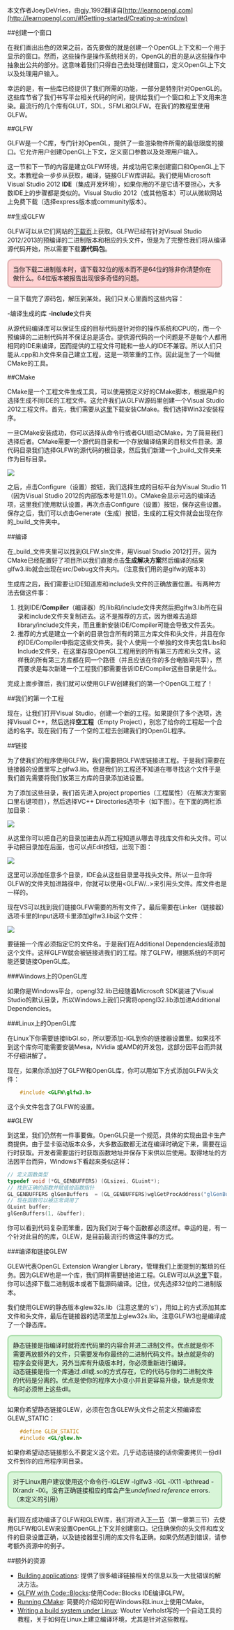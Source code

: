 本文作者JoeyDeVries，由gjy_1992翻译自[http://learnopengl.com](http://learnopengl.com/#!Getting-started/Creating-a-window)

##创建一个窗口

在我们画出出色的效果之前，首先要做的就是创建一个OpenGL上下文和一个用于显示的窗口。然而，这些操作是操作系统相关的，OpenGL的目的是从这些操作中抽象出公共的部分。这意味着我们只得自己去处理创建窗口，定义OpenGL上下文以及处理用户输入。

幸运的是，有一些库已经提供了我们所需的功能，一部分是特别针对OpenGL的。这些库节省了我们书写平台相关代码的时间，提供给我们一个窗口和上下文用来渲染。最流行的几个库有GLUT，SDL，SFML和GLFW。在我们的教程里使用GLFW。

##GLFW

GLFW是一个C库，专门针对OpenGL，提供了一些渲染物件所需的最低限度的接口。它允许用户创建OpenGL上下文，定义窗口参数以及处理用户输入。

这一节和下一节的内容是建立GLFW环境，并成功用它来创建窗口和OpenGL上下文。本教程会一步步从获取，编译，链接GLFW库讲起。我们使用Microsoft Visual Studio 2012 **IDE**（集成开发环境），如果你用的不是它请不要担心，大多数IDE上的步骤都是类似的。Visual Studio 2012（或其他版本）可以从微软网站上免费下载（选择express版本或community版本）。

##生成GLFW

GLFW可以从它们网站的[下载页](http://www.glfw.org/download.html)上获取。GLFW已经有针对Visual Studio 2012/2013的预编译的二进制版本和相应的头文件，但是为了完整性我们将从编译源代码开始，所以需要下载**源代码包**。


<div style="border:solid #E1B3B3;border-radius:10px;background-color:#FFD2D2;margin:10px 10px 10px 0px;padding:10px">
当你下载二进制版本时，请下载32位的版本而不是64位的除非你清楚你在做什么。64位版本被报告出现很多奇怪的问题。
</div>


一旦下载完了源码包，解压到某处。我们只关心里面的这些内容：

-编译生成的库
-**include**文件夹

从源代码编译库可以保证生成的目标代码是针对你的操作系统和CPU的，而一个预编译的二进制代码并不保证总是适合。提供源代码的一个问题是不是每个人都用相同的IDE来编译，因而提供的工程文件可能和一些人的IDE不兼容。所以人们只能从.cpp和.h文件来自己建立工程，这是一项笨重的工作。因此诞生了一个叫做CMake的工具。

##CMake

CMake是一个工程文件生成工具，可以使用预定义好的CMake脚本，根据用户的选择生成不同IDE的工程文件。这允许我们从GLFW源码里创建一个Visual Studio 2012工程文件。首先，我们需要从[这里](http://www.cmake.org/cmake/resources/software.html)下载安装CMake。我们选择Win32安装程序。

一旦CMake安装成功，你可以选择从命令行或者GUI启动CMake，为了简易我们选择后者。CMake需要一个源代码目录和一个存放编译结果的目标文件目录。源代码目录我们选择GLFW的源代码的根目录，然后我们新建一个_build_文件夹来作为目标目录。

![](http://learnopengl.com/img/getting-started/cmake.png)

之后，点击Configure（设置）按钮，我们选择生成的目标平台为Visual Studio 11（因为Visual Studio 2012的内部版本号是11.0）。CMake会显示可选的编译选项，这里我们使用默认设置，再次点击Configure（设置）按钮，保存这些设置。保存之后，我们可以点击Generate（生成）按钮，生成的工程文件就会出现在你的_build_文件夹中。

##编译

在_build_文件夹里可以找到GLFW.sln文件，用Visual Studio 2012打开。因为CMake已经配置好了项目所以我们直接点击**生成解决方案**然后编译的结果glfw3.lib就会出现在src/Debug文件夹内。（注意我们用的是glfw的版本3）

生成库之后，我们需要让IDE知道库和include头文件的正确放置位置。有两种方法去做这件事：

1. 找到IDE/**Compiler**（编译器）的/lib和/include文件夹然后把glfw3.lib所在目录和include文件夹复制进去。这不是推荐的方式，因为很难去追踪library/include文件夹，而且重新安装IDE/Compiler可能会导致文件丢失。
2. 推荐的方式是建立一个新的目录包含所有的第三方库文件和头文件，并且在你的IDE/Compiler中指定这些文件夹。我个人使用一个单独的文件夹包含Libs和Include文件夹，在这里存放OpenGL工程用到的所有第三方库和头文件。这样我的所有第三方库都在同一个路径（并且应该在你的多台电脑间共享），然而要求是每次新建一个工程我们都需要告诉IDE/Compiler这些目录是什么。

完成上面步骤后，我们就可以使用GLFW创建我们的第一个OpenGL工程了！

##我们的第一个工程

现在，让我们打开Visual Studio，创建一个新的工程。如果提供了多个选项，选择Visual C++，然后选择**空工程**（Empty Project），别忘了给你的工程起一个合适的名字。现在我们有了一个空的工程去创建我们的OpenGL程序。

##链接

为了使我们的程序使用GLFW，我们需要把GLFW库链接进工程。于是我们需要在链接器的设置里写上glfw3.lib。但是我们的工程还不知道在哪寻找这个文件于是我们首先需要将我们放第三方库的目录添加进设置。

为了添加这些目录，我们首先进入project properties（工程属性）（在解决方案窗口里右键项目），然后选择VC++ Directories选项卡（如下图）。在下面的两栏添加目录：

![](http://learnopengl.com/img/getting-started/vc_directories.png)

从这里你可以把自己的目录加进去从而工程知道从哪去寻找库文件和头文件。可以手动把目录加在后面，也可以点Edit按钮，出现下图：

![](http://learnopengl.com/img/getting-started/include_directories.png)

这里可以添加任意多个目录，IDE会从这些目录里寻找头文件。所以一旦你将GLFW的文件夹加进路径中，你就可以使用<GLFW/..>来引用头文件。库文件也是一样的。

现在VS可以找到我们链接GLFW需要的所有文件了。最后需要在Linker（链接器）选项卡里的Input选项卡里添加glfw3.lib这个文件：

![](http://learnopengl.com/img/getting-started/linker_input.png)

要链接一个库必须指定它的文件名。于是我们在Additional Dependencies域添加这个文件。这样GLFW就会被链接进我们的工程。除了GLFW，根据系统的不同可能还要链接OpenGL库。

###Windows上的OpenGL库

如果你是Windows平台，opengl32.lib已经随着Microsoft SDK装进了Visual Studio的默认目录，所以Windows上我们只需将opengl32.lib添加进Additional Dependencies。

###Linux上的OpenGL库

在Linux下你需要链接libGl.so，所以要添加-lGL到你的链接器设置里。如果找不到这个库你可能需要安装Mesa，NVidia 或AMD的开发包，这部分因平台而异就不仔细讲解了。

现在，如果你添加好了GLFW和OpenGL库，你可以用如下方式添加GLFW头文件：

```c++
	#include <GLFW\glfw3.h>
```

这个头文件包含了GLFW的设置。

##GLEW

到这里，我们仍然有一件事要做。OpenGL只是一个规范，具体的实现由显卡生产商提供。由于显卡驱动版本众多，大多数函数都无法在编译时确定下来，需要在运行时获取。开发者需要运行时获取函数地址并保存下来供以后使用。取得地址的方法因平台而异，Windows下看起来类似这样：

```c++
// 定义函数类型
typedef void (*GL_GENBUFFERS) (GLsizei, GLuint*);
// 找到正确的函数并赋值给函数指针
GL_GENBUFFERS glGenBuffers  = (GL_GENBUFFERS)wglGetProcAddress("glGenBuffers");
// 现在函数可以被正常调用了
GLuint buffer;
glGenBuffers(1, &buffer);
```

你可以看到代码复杂而笨重，因为我们对于每个函数都必须这样。幸运的是，有一个针对此目的的库，GLEW，是目前最流行的做这件事的方式。

###编译和链接GLEW

GLEW代表OpenGL Extension Wrangler Library，管理我们上面提到的繁琐的任务。因为GLEW也是一个库，我们同样需要链接进工程。GLEW可以从[这里](http://glew.sourceforge.net/index.html)下载，你可以选择下载二进制版本或者下载源码编译。记住，优先选择32位的二进制版本。

我们使用GLEW的静态版本glew32s.lib（注意这里的's'），用如上的方式添加其库文件和头文件，最后在链接器的选项里加上glew32s.lib。注意GLFW3也是编译成了一个静态库。


<div style="border:solid #AFDFAF;border-radius:10px;background-color:#D8F5D8;margin:10px 10px 10px 0px;padding:10px">
静态链接是指编译时就将库代码里的内容合并进二进制文件。优点就是你不需要再放额外的文件，只需要发布你最终的二进制代码文件。缺点就是你的程序会变得更大，另外当库有升级版本时，你必须重新进行编译。
<br/>
动态链接是指一个库通过.dll或.so的方式存在，它的代码与你的二进制文件的代码是分离的。优点是使你的程序大小变小并且更容易升级，缺点是你发布时必须带上这些dll。
</div>


如果你希望静态链接GLEW，必须在包含GLEW头文件之前定义预编译宏GLEW\_STATIC：

```c++
	#define GLEW_STATIC
	#include <GL/glew.h>
```

如果你希望动态链接那么不要定义这个宏。几乎动态链接的话你需要拷贝一份dll文件到你的应用程序同目录。


<div style="border:solid #AFDFAF;border-radius:10px;background-color:#D8F5D8;margin:10px 10px 10px 0px;padding:10px">
对于Linux用户建议使用这个命令行-lGLEW -lglfw3 -lGL -lX11 -lpthread -lXrandr -lXi。没有正确链接相应的库会产生<i>undefined reference</i> errors.（未定义的引用）
</div>


我们现在成功编译了GLFW和GLEW库，我们将进入[下一节](http://www.learnopengl.com/#!Getting-Started/Hello-Window)（第一章第三节）去使用GLFW和GLEW来设置OpenGL上下文并创建窗口。记住确保你的头文件和库文件的目录设置正确，以及链接器里引用的库文件名正确。如果仍然遇到错误，请参考额外资源中的例子。

##额外的资源

- [Building applications](http://www.opengl-tutorial.org/miscellaneous/building-your-own-c-application/): 提供了很多编译链接相关的信息以及一大批错误的解决方法。
- [GLFW with Code::Blocks](http://wiki.codeblocks.org/index.php?title=Using_GLFW_with_Code::Blocks):使用Code::Blocks IDE编译GLFW。
- [Running CMake](http://www.cmake.org/runningcmake/): 简要的介绍如何在Windows和Linux上使用CMake。
- [Writing a build system under Linux](http://learnopengl.com/demo/autotools_tutorial.txt): Wouter Verholst写的一个自动工具的教程，关于如何在Linux上建立编译环境，尤其是针对这些教程。
